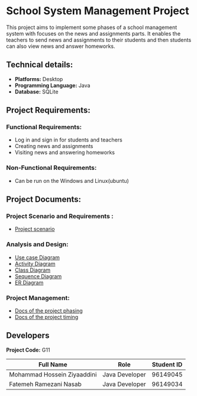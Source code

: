 # School System Management Project

This project aims to implement some phases of a school management system with focuses on the news and assignments parts.
It enables the teachers to send news and assignments to their students and then students can also view news and
answer homeworks.

## Technical details:

+ **Platforms:** Desktop
+ **Programming Language:** Java
+ **Database:** SQLite

## Project Requirements:

### Functional Requirements:

+ Log in and sign in for students and teachers
+ Creating news and assignments
+ Visiting news and answering homeworks

### Non-Functional Requirements:

+ Can be run on the Windows and Linux(ubuntu)

## Project Documents:

### Project Scenario and Requirements :

+ [Project scenario](/docs/SCENARIO.md)

### Analysis and Design:

+ [Use case Diagram](#)
+ [Activity Diagram](#)
+ [Class Diagram](#)
+ [Sequence Diagram](#)
+ [ER Diagram](#)

### Project Management:

+ [Docs of the project phasing](#)
+ [Docs of the project timing](#)

## Developers

**Project Code:** G11

| Full Name| Role | Student ID |
| ------------- | ------------- | ------------- |
| Mohammad Hossein Ziyaaddini | Java Developer  | 96149045  |
| Fatemeh Ramezani Nasab | Java Developer  | 96149034  |

